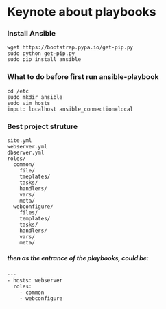 Keynote about playbooks
=======================

### Install Ansible
```
wget https://bootstrap.pypa.io/get-pip.py
sudo python get-pip.py
sudo pip install ansible
```

### What to do before first run ansible-playbook
```
cd /etc
sudo mkdir ansible
sudo vim hosts
input: localhost ansible_connection=local
```

### Best project struture
```
site.yml
webserver.yml
dbserver.yml
roles/
  common/
    file/
    tmeplates/
    tasks/
    handlers/
    vars/
    meta/
  webconfigure/
    files/
    templates/
    tasks/
    handlers/
    vars/
    meta/
```
##### then as the entrance of the playbooks, could be:
```
---
- hosts: webserver
  roles:
    - common
    - webconfigure
```
